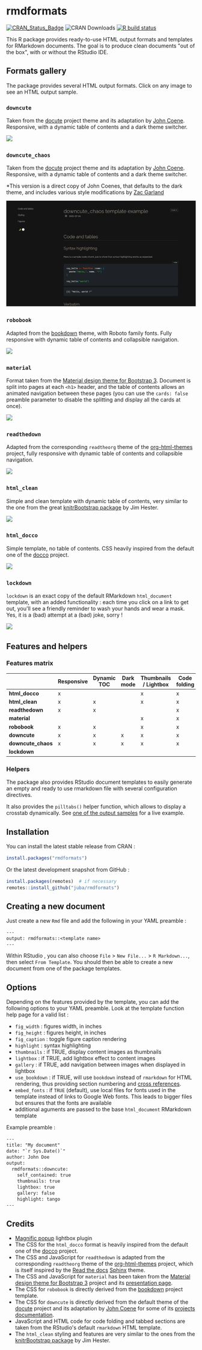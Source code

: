 # rmdformats

[![CRAN_Status_Badge](https://www.r-pkg.org/badges/version-ago/rmdformats)](https://cran.r-project.org/package=rmdformats)
![CRAN Downloads](https://cranlogs.r-pkg.org/badges/last-month/rmdformats)
[![R build status](https://github.com/juba/rmdformats/workflows/R-CMD-check/badge.svg)](https://github.com/juba/rmdformats/actions?query=workflow%3AR-CMD-check)


This R package provides ready-to-use HTML output formats and templates for
RMarkdown documents. The goal is to produce clean documents "out of the box",
with or without the RStudio IDE.

## Formats gallery

The package provides several HTML output formats. Click on any image to see an HTML output sample.

### `downcute` 

Taken from the [docute](https://github.com/egoist/docute) project theme and its adaptation by [John Coene](https://twitter.com/jdatap). Responsive, with a dynamic table of contents and a dark theme switcher.

[![](man/figures/downcute.png)](https://juba.github.io/rmdformats/articles/examples/downcute.html)

### `downcute_chaos` 

Taken from the [docute](https://github.com/egoist/docute) project theme and its adaptation by [John Coene](https://twitter.com/jdatap). Responsive, with a dynamic table of contents and a dark theme switcher.

*This version is a direct copy of John Coenes, that defaults to the dark theme, and includes various style modifications by [Zac Garland](https://github.com/zac-garland)

[![](man/figures/downcute_chaos.png)](https://juba.github.io/rmdformats/articles/examples/downcute_chaos.html)




### `robobook`

Adapted from the [bookdown](https://bookdown.org/) theme, with Roboto family fonts. Fully responsive with dynamic table of contents and collapsible navigation.

[![](man/figures/robobook.png)](https://juba.github.io/rmdformats/articles/examples/robobook.html)


### `material` 

Format taken from the [Material design theme for Bootstrap 3](https://github.com/FezVrasta/bootstrap-material-design). Document is split into pages at each `<h1>` header, and the table of contents allows an animated navigation between these pages (you can use the `cards: false` preamble parameter to disable the splitting and display all the cards at once).

[![](man/figures/material.png)](https://juba.github.io/rmdformats/articles/examples/material.html)


### `readthedown`

Adapted from the corresponding `readtheorg` theme of the [org-html-themes](https://github.com/fniessen/org-html-themes) project, fully responsive with dynamic table of contents and collapsible navigation.

[![](man/figures/readthedown.png)](https://juba.github.io/rmdformats/articles/examples/readthedown.html)

### `html_clean` 

Simple and clean template with dynamic table of contents, very similar to the one from the great [knitrBootstrap package](https://github.com/jimhester/knitrBootstrap) by Jim
Hester.

[![](man/figures/html_clean.png)](https://juba.github.io/rmdformats/articles/examples/html_clean.html)


### `html_docco` 

Simple template, no table of contents. CSS heavily inspired from the default one of the [docco](https://ashkenas.com/docco/) project.

[![](man/figures/html_docco.png)](https://juba.github.io/rmdformats/articles/examples/html_docco.html)

### `lockdown`

`lockdown` is an exact copy of the default RMarkdown `html_document` template, with an added functionality : each time you click on a link to get out, you'll see a friendly reminder to wash your hands and wear a mask. Yes, it is a (bad) attempt at a (bad) joke, sorry !

[![](man/figures/lockdown.png)](https://juba.github.io/rmdformats/articles/examples/lockdown.html)


## Features and helpers

### Features matrix


<table>
<thead>
    <tr>
    <th></th>
    <th>Responsive</th>
    <th>Dynamic TOC</th>
    <th>Dark mode</th>
    <th>Thumbnails / Lightbox</th>
    <th>Code folding</th>
    <th>Tabsets</th>
    <th>Bad joke</th>
    </tr>
</thead>
<tbody>
<tr>
<td><strong>html_docco</strong></td>
<td>x</td>
<td></td>
<td></td>
<td>x</td>
<td>x</td>
<td>x</td>
<td></td>
</tr>
<tr>
<td><strong>html_clean</strong></td>
<td>x</td>
<td>x</td>
<td></td>
<td>x</td>
<td>x</td>
<td>x</td>
<td></td>
</tr>
<tr>
<td><strong>readthedown</strong></td>
<td>x</td>
<td>x</td>
<td></td>
<td></td>
<td>x</td>
<td>x</td>
<td></td>
</tr>
<tr>
<td><strong>material</strong></td>
<td></td>
<td></td>
<td></td>
<td>x</td>
<td>x</td>
<td>x</td>
<td></td>
</tr>
<tr>
<td><strong>robobook</strong></td>
<td>x</td>
<td>x</td>
<td></td>
<td>x</td>
<td>x</td>
<td>x</td>
<td></td>
</tr>
<tr>
<td><strong>downcute</strong></td>
<td>x</td>
<td>x</td>
<td>x</td>
<td>x</td>
<td>x</td>
<td>x</td>
<td></td>
</tr>
<tr>
<td><strong>downcute_chaos</strong></td>
<td>x</td>
<td>x</td>
<td>x</td>
<td>x</td>
<td>x</td>
<td>x</td>
<td></td>
</tr>
<tr>
<td><strong>lockdown</strong></td>
<td></td>
<td></td>
<td></td>
<td></td>
<td></td>
<td></td>
<td>x</td>
</tr>
</tbody>
</table>



### Helpers

The package also provides RStudio document
templates to easily generate an empty and ready to use rmarkdown file with
several configuration directives.

It also provides the `pilltabs()` helper function, which allows to display a crosstab dynamically. See [one of the output samples](https://juba.github.io/rmdformats/articles/examples/robobook.html#table) for a live example.


## Installation

You can install the latest stable release from CRAN :

```r
install.packages("rmdformats")
```

Or the latest development snapshot from GitHub :

```r
install.packages(remotes)  # if necessary
remotes::install_github("juba/rmdformats")
```

## Creating a new document

Just create a new `Rmd` file and add the following in your YAML preamble :

```
---
output: rmdformats::<template name>
---
```

Within RStudio , you can also choose `File` > `New File...` > `R Markdown...`, then select `From Template`. You should then be able to create a new document from one of the package templates.


## Options

Depending on the features provided by the template, you can add the following options to your YAML preamble. Look at the template function help page for a valid list :

- `fig_width` : figures width, in inches
- `fig_height` : figures height, in inches
- `fig_caption` : toggle figure caption rendering
- `highlight` : syntax highlighting
- `thumbnails` : if TRUE, display content images as thumbnails
- `lightbox` : if TRUE, add lightbox effect to content images
- `gallery` : if TRUE, add navigation between images when displayed in lightbox
- `use_bookdown` : if TRUE, will use `bookdown` instead of `rmarkdown` for HTML rendering, thus providing section numbering and [cross references](https://bookdown.org/yihui/bookdown/cross-references.html).
- `embed_fonts` : if `TRUE` (default), use local files for fonts used in the template instead of links to Google Web fonts. This leads to bigger files but ensures that the fonts are available
- additional aguments are passed to the base `html_document` RMarkdown template


Example preamble :

```
---
title: "My document"
date: "`r Sys.Date()`"
author: John Doe
output:
  rmdformats::downcute:
    self_contained: true
    thumbnails: true
    lightbox: true
    gallery: false
    highlight: tango
---
```


## Credits

- [Magnific popup](https://dimsemenov.com/plugins/magnific-popup/) lightbox plugin
- The CSS for the `html_docco` format is heavily inspired from the default one of the [docco](https://ashkenas.com/docco/) project.
- The CSS and JavaScript for `readthedown` is adapted from the corresponding `readtheorg` theme of the [org-html-themes](https://github.com/fniessen/org-html-themes) project, which is itself inspired by the [Read the docs](https://readthedocs.org/) [Sphinx](http://sphinx-doc.org/) theme.
- The CSS and JavaScript for `material` has been taken from the [Material design theme for Bootstrap 3](https://github.com/FezVrasta/bootstrap-material-design) project and its [presentation page](https://fezvrasta.github.io/bootstrap-material-design/).
- The CSS for `robobook` is directly derived from the [bookdown](https://bookdown.org/) project template.
- The CSS for `downcute` is directly derived from the default theme of the [docute](https://github.com/egoist/docute) project and its adaptation by [John Coene](https://twitter.com/jdatap) for some of its [projects documentation](https://packer.john-coene.com/).
- JavaScript and HTML code for code folding and tabbed sections are taken from the RStudio's default `rmarkdown` HTML template.
- The `html_clean` styling and features are very similar to the ones from the 
[knitrBootstrap package](https://github.com/jimhester/knitrBootstrap) by Jim
Hester.
